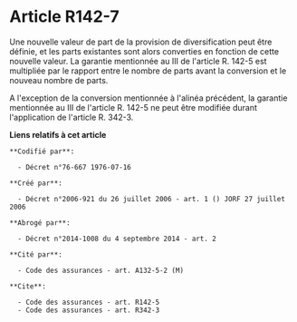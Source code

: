 # Article R142-7

Une nouvelle valeur de part de la provision de diversification peut être définie, et les parts existantes sont alors
converties en fonction de cette nouvelle valeur. La garantie mentionnée au III de l'article R. 142-5 est multipliée par le
rapport entre le nombre de parts avant la conversion et le nouveau nombre de parts.

A l'exception de la conversion mentionnée à l'alinéa précédent, la garantie mentionnée au III de l'article R. 142-5 ne peut
être modifiée durant l'application de l'article R. 342-3.

**Liens relatifs à cet article**

	**Codifié par**:

	  - Décret n°76-667 1976-07-16

	**Créé par**:

	  - Décret n°2006-921 du 26 juillet 2006 - art. 1 () JORF 27 juillet 2006

	**Abrogé par**:

	  - Décret n°2014-1008 du 4 septembre 2014 - art. 2

	**Cité par**:

	  - Code des assurances - art. A132-5-2 (M)

	**Cite**:

	  - Code des assurances - art. R142-5
	  - Code des assurances - art. R342-3
